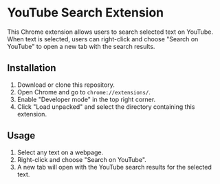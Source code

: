 # YouTube Search Extension

This Chrome extension allows users to search selected text on YouTube. When text is selected, users can right-click and choose "Search on YouTube" to open a new tab with the search results.

## Installation

1. Download or clone this repository.
2. Open Chrome and go to `chrome://extensions/`.
3. Enable "Developer mode" in the top right corner.
4. Click "Load unpacked" and select the directory containing this extension.

## Usage

1. Select any text on a webpage.
2. Right-click and choose "Search on YouTube".
3. A new tab will open with the YouTube search results for the selected text.
